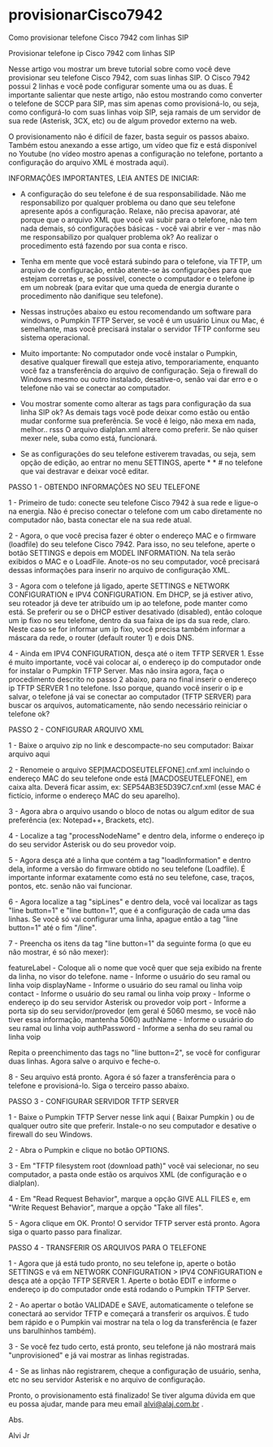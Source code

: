 # provisionarCisco7942
Como provisionar telefone Cisco 7942 com linhas SIP


Provisionar telefone ip Cisco 7942 com linhas SIP

Nesse artigo vou mostrar um breve tutorial sobre como você deve provisionar seu telefone Cisco 7942, com suas linhas SIP.  O Cisco 7942 possui 2 linhas e você pode configurar somente uma ou as duas.  É importante salientar que neste artigo, não estou mostrando como converter o telefone de SCCP para SIP, mas sim apenas como provisioná-lo, ou seja, como configurá-lo com suas linhas voip SIP, seja ramais de um servidor de sua rede (Asterisk, 3CX, etc) ou de algum provedor externo na web.

O provisionamento não é difícil de fazer, basta seguir os passos abaixo. Também estou anexando a esse artigo, um vídeo que fiz e está disponível no Youtube (no vídeo mostro apenas a configuração no telefone, portanto a configuração do arquivo XML é mostrada aqui).



INFORMAÇÕES IMPORTANTES, LEIA ANTES DE INICIAR:
 

- A configuração do seu telefone é de sua responsabilidade. Não me responsabilizo por qualquer problema ou dano que seu telefone apresente após a configuração. Relaxe, não precisa apavorar, até porque que o arquivo XML que você vai subir para o telefone, não tem nada demais, só configurações básicas - você vai abrir e ver - mas não me responsabilizo por qualquer problema ok? Ao realizar o procedimento está fazendo por sua conta e risco.

- Tenha em mente que você estará subindo para o telefone, via TFTP, um arquivo de configuração, então atente-se às configurações para que estejam corretas e, se possível, conecte o computador e o telefone ip em um nobreak (para evitar que uma queda de energia durante o procedimento não danifique seu telefone).

- Nessas instruções abaixo eu estou recomendando um software para windows, o Pumpkin TFTP Server, se você é um usuário Linux ou Mac, é semelhante, mas você precisará instalar o servidor TFTP conforme seu sistema operacional.

- Muito importante: No computador onde você instalar o Pumpkin, desative qualquer firewall que esteja ativo, temporariamente, enquanto você faz a transferência do arquivo de configuração. Seja o firewall do Windows mesmo ou outro instalado, desative-o, senão vai dar erro e o telefone não vai se conectar ao computador.

- Vou mostrar somente como alterar as tags para configuração da sua linha SIP ok? As demais tags você pode deixar como estão ou então mudar conforme sua preferência. Se você é leigo, não mexa em nada, melhor.. rsss  O arquivo dialplan.xml altere como preferir. Se não quiser mexer nele, suba como está, funcionará.

- Se as configurações do seu telefone estiverem travadas, ou seja, sem opção de edição, ao entrar no menu SETTINGS, aperte * * #  no telefone que vai destravar e deixar você editar.



PASSO 1 -  OBTENDO INFORMAÇÕES NO SEU TELEFONE


1 - Primeiro de tudo: conecte seu telefone Cisco 7942 à sua rede e ligue-o na energia. Não é preciso conectar o telefone com um cabo diretamente no computador não, basta conectar ele na sua rede atual.

2 - Agora, o que você precisa fazer é obter o endereço MAC e o firmware (loadfile) do seu telefone Cisco 7942. Para isso, no seu telefone, aperte o botão SETTINGS e depois em MODEL INFORMATION.  Na tela serão exibidos o MAC e o LoadFile. Anote-os no seu computador, você precisará dessas informações para inserir no arquivo de configuração XML.

3 - Agora com o telefone já ligado, aperte SETTINGS e NETWORK CONFIGURATION e IPV4 CONFIGURATION.  Em DHCP, se já estiver ativo, seu roteador já deve ter atribuído um ip ao telefone, pode manter como está. Se preferir ou se o DHCP estiver desativado (disabled), então coloque um ip fixo no seu telefone, dentro da sua faixa de ips da sua rede, claro. Neste caso se for informar um ip fixo, você precisa também informar a máscara da rede, o router (default router 1) e dois DNS.

4 - Ainda em IPV4 CONFIGURATION, desça até o item TFTP SERVER 1. Esse é muito importante, você vai colocar aí, o endereço ip do computador onde for instalar o Pumpkin TFTP Server. Mas não insira agora, faça o procedimento descrito no passo 2 abaixo, para no final inserir o endereço ip TFTP SERVER 1 no telefone. Isso porque, quando você inserir o ip e salvar, o telefone já vai se conectar ao computador (TFTP SERVER) para buscar os arquivos, automaticamente, não sendo necessário reiniciar o telefone ok?

 
 
PASSO 2 - CONFIGURAR ARQUIVO XML


1 - Baixe o arquivo zip no link e descompacte-no seu computador:   Baixar arquivo aqui

2 - Renomeie o arquivo  SEP[MACDOSEUTELEFONE].cnf.xml  incluindo o endereço MAC do seu telefone onde está [MACDOSEUTELEFONE], em caixa alta. Deverá ficar assim, ex: SEP54AB3E5D39C7.cnf.xml  (esse MAC é fictício, informe o endereço MAC do seu aparelho).

3 - Agora abra o arquivo usando o bloco de notas ou algum editor de sua preferência (ex: Notepad++, Brackets, etc). 

4 - Localize a tag "processNodeName" e dentro dela, informe o endereço ip do seu servidor Asterisk ou do seu provedor voip.  

5 - Agora desça até a linha que contém a tag "loadInformation" e dentro dela, informe a versão do firmware obtido no seu telefone (Loadfile). É importante informar exatamente como está no seu telefone, case, traços, pontos, etc. senão não vai funcionar.

6 - Agora localize a tag "sipLines" e dentro dela, você vai localizar as tags "line button=1" e "line button=1", que é a configuração de cada uma das linhas. Se você só vai configurar uma linha, apague então a tag "line button=1" até o fim "/line".

7 - Preencha os itens da tag "line button=1" da seguinte forma (o que eu não mostrar, é só não mexer):

featureLabel - Coloque ali o nome que você quer que seja exibido na frente da linha, no visor do telefone.
name - Informe o usuário do seu ramal ou linha voip
displayName - Informe o usuário do seu ramal ou linha voip
contact - Informe o usuário do seu ramal ou linha voip
proxy - Informe o endereço ip do seu servidor Asterisk ou provedor voip
port - Informe a porta sip do seu servidor/provedor (em geral é 5060 mesmo, se você não tiver essa informação, mantenha 5060)
authName - Informe o usuário do seu ramal ou linha voip
authPassword - Informe a senha do seu ramal ou linha voip

Repita o preenchimento das tags no "line button=2", se você for configurar duas linhas. Agora salve o arquivo e feche-o.

8 - Seu arquivo está pronto. Agora é só fazer a transferência para o telefone e provisioná-lo.  Siga o terceiro passo abaixo.


 
PASSO 3 - CONFIGURAR SERVIDOR TFTP SERVER


1 - Baixe o Pumpkin TFTP Server nesse link aqui ( Baixar Pumpkin )  ou de qualquer outro site que preferir.  Instale-o no seu computador e desative o firewall do seu Windows.

2 - Abra o Pumpkin e clique no botão OPTIONS.

3 - Em "TFTP filesystem root (download path)" você vai selecionar, no seu computador, a pasta onde estão os arquivos XML (de configuração e o dialplan).

4 - Em "Read Request Behavior", marque a opção GIVE ALL FILES  e, em "Write Request Behavior", marque a opção "Take all files".

5 - Agora clique em OK. Pronto! O servidor TFTP server está pronto.  Agora siga o quarto passo para finalizar.


 
PASSO 4 - TRANSFERIR OS ARQUIVOS PARA O TELEFONE


1 - Agora que já está tudo pronto, no seu telefone ip, aperte o botão SETTINGS e vá em NETWORK CONFIGURATION > IPV4 CONFIGURATION  e desça até a opção TFTP SERVER 1. Aperte o botão EDIT e informe o endereço ip do computador onde está rodando o Pumpkin TFTP Server. 

2 - Ao apertar o botão VALIDADE e SAVE, automaticamente o telefone se conectará ao servidor TFTP e começará a transferir os arquivos. É tudo bem rápido e o Pumpkin vai mostrar na tela o log da transferência (e fazer uns barulhinhos também).

3 - Se você fez tudo certo, está pronto, seu telefone já não mostrará mais "unprovisioned" e já vai mostrar as linhas registradas. 

4 - Se as linhas não registrarem, cheque a configuração de usuário, senha, etc no seu servidor Asterisk e no arquivo de configuração.

 

Pronto, o provisionamento está finalizado!  Se tiver alguma dúvida em que eu possa ajudar,  mande para meu email  alvi@alaj.com.br .

 

Abs.

Alvi Jr
